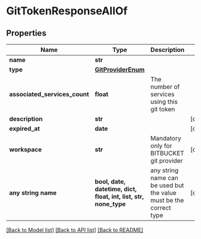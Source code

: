 # GitTokenResponseAllOf


## Properties
Name | Type | Description | Notes
------------ | ------------- | ------------- | -------------
**name** | **str** |  | 
**type** | [**GitProviderEnum**](GitProviderEnum.md) |  | 
**associated_services_count** | **float** | The number of services using this git token | 
**description** | **str** |  | [optional] 
**expired_at** | **date** |  | [optional] 
**workspace** | **str** | Mandatory only for BITBUCKET git provider | [optional] 
**any string name** | **bool, date, datetime, dict, float, int, list, str, none_type** | any string name can be used but the value must be the correct type | [optional]

[[Back to Model list]](../README.md#documentation-for-models) [[Back to API list]](../README.md#documentation-for-api-endpoints) [[Back to README]](../README.md)


